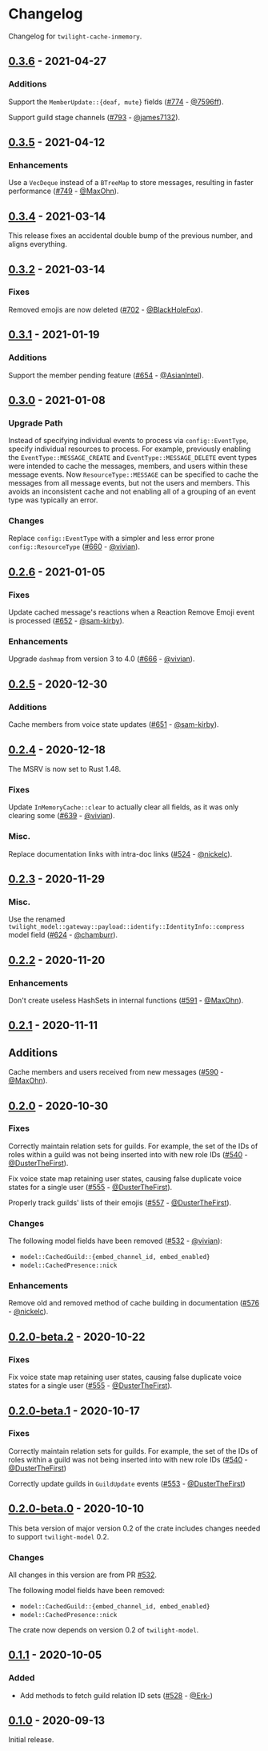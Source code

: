 # Changelog

Changelog for `twilight-cache-inmemory`.

## [0.3.6] - 2021-04-27

### Additions

Support the `MemberUpdate::{deaf, mute}` fields ([#774] - [@7596ff]).

Support guild stage channels ([#793] - [@james7132]).

[#793]: https://github.com/twilight-rs/twilight/pull/793
[#774]: https://github.com/twilight-rs/twilight/pull/774

## [0.3.5] - 2021-04-12

### Enhancements

Use a `VecDeque` instead of a `BTreeMap` to store messages, resulting in faster
performance ([#749] - [@MaxOhn]).

[#749]: https://github.com/twilight-rs/twilight/pull/749

## [0.3.4] - 2021-03-14

This release fixes an accidental double bump of the previous number, and aligns everything.

## [0.3.2] - 2021-03-14

### Fixes

Removed emojis are now deleted ([#702] - [@BlackHoleFox]).

[#702]: https://github.com/twilight-rs/twilight/pull/702

## [0.3.1] - 2021-01-19

### Additions

Support the member pending feature ([#654] - [@AsianIntel]).

[#654]: https://github.com/twilight-rs/twilight/pull/654

## [0.3.0] - 2021-01-08

### Upgrade Path

Instead of specifying individual events to process via `config::EventType`,
specify individual resources to process. For example, previously enabling the
`EventType::MESSAGE_CREATE` and `EventType::MESSAGE_DELETE` event types were
intended to cache the messages, members, and users within these message events.
Now `ResourceType::MESSAGE` can be specified to cache the messages from all
message events, but not the users and members. This avoids an inconsistent cache
and not enabling all of a grouping of an event type was typically an error.

### Changes

Replace `config::EventType` with a simpler and less error prone
`config::ResourceType` ([#660] - [@vivian]).

[#660]: https://github.com/twilight-rs/twilight/pull/660

## [0.2.6] - 2021-01-05

### Fixes

Update cached message's reactions when a Reaction Remove Emoji event is
processed ([#652] - [@sam-kirby]).

### Enhancements

Upgrade `dashmap` from version 3 to 4.0 ([#666] - [@vivian]).

[#666]: https://github.com/twilight-rs/twilight/pull/666
[#652]: https://github.com/twilight-rs/twilight/pull/652

## [0.2.5] - 2020-12-30

### Additions

Cache members from voice state updates ([#651] - [@sam-kirby]).

[#651]: https://github.com/twilight-rs/twilight/pull/651

## [0.2.4] - 2020-12-18

The MSRV is now set to Rust 1.48.

### Fixes

Update `InMemoryCache::clear` to actually clear all fields, as it was only
clearing some ([#639] - [@vivian]).

### Misc.

Replace documentation links with intra-doc links ([#524] - [@nickelc]).

## [0.2.3] - 2020-11-29

### Misc.

Use the renamed
`twilight_model::gateway::payload::identify::IdentityInfo::compress` model
field ([#624] - [@chamburr]).

## [0.2.2] - 2020-11-20

### Enhancements

Don't create useless HashSets in internal functions ([#591] - [@MaxOhn]).

## [0.2.1] - 2020-11-11

## Additions

Cache members and users received from new messages ([#590] - [@MaxOhn]).

## [0.2.0] - 2020-10-30

### Fixes

Correctly maintain relation sets for guilds. For example, the set of
the IDs of roles within a guild was not being inserted into with new
role IDs ([#540] - [@DusterTheFirst]).

Fix voice state map retaining user states, causing false duplicate voice states
for a single user ([#555] - [@DusterTheFirst]).

Properly track guilds' lists of their emojis ([#557] - [@DusterTheFirst]).

### Changes

The following model fields have been removed ([#532] - [@vivian]):
- `model::CachedGuild::{embed_channel_id, embed_enabled}`
- `model::CachedPresence::nick`

### Enhancements

Remove old and removed method of cache building in
documentation ([#576] - [@nickelc]).

## [0.2.0-beta.2] - 2020-10-22

### Fixes

Fix voice state map retaining user states, causing false duplicate voice states
for a single user ([#555] - [@DusterTheFirst]).

## [0.2.0-beta.1] - 2020-10-17

### Fixes

Correctly maintain relation sets for guilds. For example, the set of
the IDs of roles within a guild was not being inserted into with new
role IDs ([#540] - [@DusterTheFirst])

Correctly update guilds in `GuildUpdate` events
([#553] - [@DusterTheFirst])

## [0.2.0-beta.0] - 2020-10-10

This beta version of major version 0.2 of the crate includes changes needed to
support `twilight-model` 0.2.

### Changes

All changes in this version are from PR [#532].

The following model fields have been removed:
- `model::CachedGuild::{embed_channel_id, embed_enabled}`
- `model::CachedPresence::nick`

The crate now depends on version 0.2 of `twilight-model`.

## [0.1.1] - 2020-10-05

### Added

- Add methods to fetch guild relation ID sets ([#528] - [@Erk-])

## [0.1.0] - 2020-09-13

Initial release.

[@7596ff]: https://github.com/7596ff
[@AsianIntel]: https://github.com/AsianIntel
[@BlackHoleFox]: https://github.com/BlackHoleFox
[@chamburr]: https://github.com/chamburr
[@DusterTheFirst]: https://github.com/DusterTheFirst
[@Erk-]: https://github.com/Erk-
[@james7132]: https://github.com/james7132
[@MaxOhn]: https://github.com/MaxOhn
[@nickelc]: https://github.com/nickelc
[@sam-kirby]: https://github.com/sam-kirby
[@vivian]: https://github.com/vivian

[#639]: https://github.com/twilight-rs/twilight/pull/639
[#624]: https://github.com/twilight-rs/twilight/pull/624
[#591]: https://github.com/twilight-rs/twilight/pull/591
[#590]: https://github.com/twilight-rs/twilight/pull/590
[#576]: https://github.com/twilight-rs/twilight/pull/576
[#557]: https://github.com/twilight-rs/twilight/pull/557
[#555]: https://github.com/twilight-rs/twilight/pull/555
[#553]: https://github.com/twilight-rs/twilight/pull/553
[#540]: https://github.com/twilight-rs/twilight/pull/540
[#532]: https://github.com/twilight-rs/twilight/pull/532
[#528]: https://github.com/twilight-rs/twilight/pull/528
[#524]: https://github.com/twilight-rs/twilight/pull/524

[0.3.6]: https://github.com/twilight-rs/twilight/releases/tag/cache-in-memory-v0.3.6
[0.3.5]: https://github.com/twilight-rs/twilight/releases/tag/cache-in-memory-v0.3.5
[0.3.4]: https://github.com/twilight-rs/twilight/releases/tag/cache-in-memory-v0.3.4
[0.3.2]: https://github.com/twilight-rs/twilight/releases/tag/cache-in-memory-v0.3.2
[0.3.1]: https://github.com/twilight-rs/twilight/releases/tag/cache-in-memory-v0.3.1
[0.3.0]: https://github.com/twilight-rs/twilight/releases/tag/cache-in-memory-v0.3.0
[0.2.6]: https://github.com/twilight-rs/twilight/releases/tag/cache-in-memory-v0.2.6
[0.2.5]: https://github.com/twilight-rs/twilight/releases/tag/cache-in-memory-v0.2.5
[0.2.4]: https://github.com/twilight-rs/twilight/releases/tag/cache-in-memory-v0.2.4
[0.2.3]: https://github.com/twilight-rs/twilight/releases/tag/cache-in-memory-v0.2.3
[0.2.2]: https://github.com/twilight-rs/twilight/releases/tag/cache-in-memory-v0.2.2
[0.2.1]: https://github.com/twilight-rs/twilight/releases/tag/cache-in-memory-v0.2.1
[0.2.0]: https://github.com/twilight-rs/twilight/releases/tag/cache-in-memory-v0.2.0
[0.2.0-beta.2]: https://github.com/twilight-rs/twilight/releases/tag/cache-in-memory-v0.2.0-beta.2
[0.2.0-beta.1]: https://github.com/twilight-rs/twilight/releases/tag/cache-in-memory-v0.2.0-beta.1
[0.2.0-beta.0]: https://github.com/twilight-rs/twilight/releases/tag/cache-in-memory-v0.2.0-beta.0
[0.1.1]: https://github.com/twilight-rs/twilight/releases/tag/cache-in-memory-v0.1.1
[0.1.0]: https://github.com/twilight-rs/twilight/releases/tag/v0.1.0
